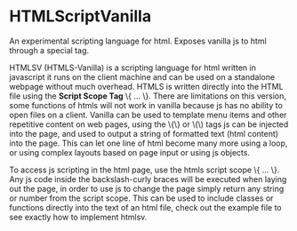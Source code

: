 # HTMLScriptVanilla
An experimental scripting language for html. Exposes vanilla js to html through a special tag.

<p>HTMLSV (HTMLS-Vanilla) is a scripting language for html written in javascript it runs on the client machine and can be used on a standalone webpage without much overhead. HTMLS is written directly into the HTML file using the <b>Script Scope Tag</b> \{ ... \}.  There are limitations on this version, some functions of htmls will not work in vanilla because js has no ability to open files on a client.  Vanilla can be used to template menu items and other repetitive content on web pages, using the \{\} or \(\) tags js can be injected into the page, and used to output a string of formatted text (html content) into the page.  This can let one line of html become many more using a loop, or using complex layouts based on page input or using js objects.  </p>
<p>To access js scripting in the html page, use the htmls script scope \{ ... \}.  Any js code inside the backslash-curly braces will be executed when laying out the page, in order to use js to change the page simply return any string or number from the script scope.  This can be used to include classes or functions directly into the text of an html file, check out the example file to see exactly how to implement htmlsv.</p>
